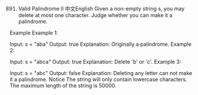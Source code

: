 891. Valid Palindrome II
中文English
Given a non-empty string s, you may delete at most one character. Judge whether you can make it a palindrome.

Example
Example 1:

Input: s = "aba"
Output: true
Explanation: Originally a palindrome.
Example 2:

Input: s = "abca"
Output: true
Explanation: Delete 'b' or 'c'.
Example 3:

Input: s = "abc"
Output: false
Explanation: Deleting any letter can not make it a palindrome.
Notice
The string will only contain lowercase characters.
The maximum length of the string is 50000.
